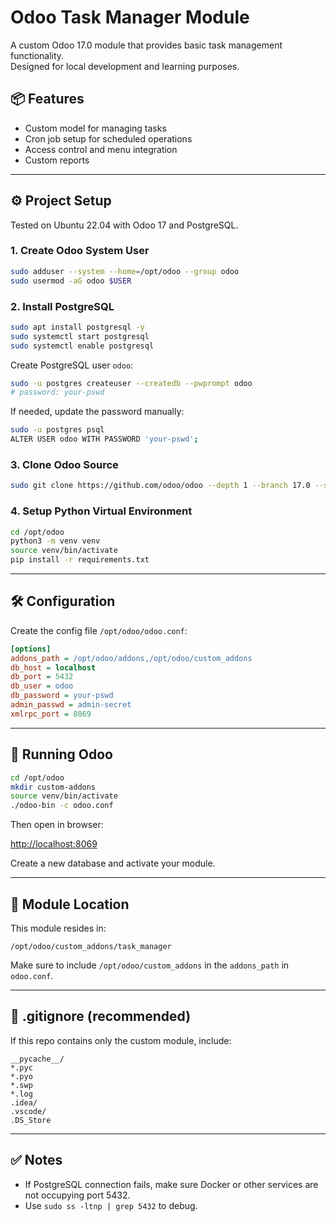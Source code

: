 # Odoo Task Manager Module

A custom Odoo 17.0 module that provides basic task management functionality.  
Designed for local development and learning purposes.

## 📦 Features

- Custom model for managing tasks
- Cron job setup for scheduled operations
- Access control and menu integration
- Custom reports

---

## ⚙️ Project Setup

Tested on Ubuntu 22.04 with Odoo 17 and PostgreSQL.

### 1. Create Odoo System User
```bash
sudo adduser --system --home=/opt/odoo --group odoo
sudo usermod -aG odoo $USER
```

### 2. Install PostgreSQL
```bash
sudo apt install postgresql -y
sudo systemctl start postgresql
sudo systemctl enable postgresql
```

Create PostgreSQL user `odoo`:
```bash
sudo -u postgres createuser --createdb --pwprompt odoo
# password: your-pswd
```

If needed, update the password manually:
```bash
sudo -u postgres psql
ALTER USER odoo WITH PASSWORD 'your-pswd';
```

### 3. Clone Odoo Source
```bash
sudo git clone https://github.com/odoo/odoo --depth 1 --branch 17.0 --single-branch /opt/odoo
```

### 4. Setup Python Virtual Environment
```bash
cd /opt/odoo
python3 -m venv venv
source venv/bin/activate
pip install -r requirements.txt
```

---

## 🛠️ Configuration

Create the config file `/opt/odoo/odoo.conf`:

```ini
[options]
addons_path = /opt/odoo/addons,/opt/odoo/custom_addons
db_host = localhost
db_port = 5432
db_user = odoo
db_password = your-pswd
admin_passwd = admin-secret
xmlrpc_port = 8069
```

---

## 🚀 Running Odoo

```bash
cd /opt/odoo
mkdir custom-addons
source venv/bin/activate
./odoo-bin -c odoo.conf
```

Then open in browser:

[http://localhost:8069](http://localhost:8069)

Create a new database and activate your module.

---

## 📁 Module Location

This module resides in:
```
/opt/odoo/custom_addons/task_manager
```

Make sure to include `/opt/odoo/custom_addons` in the `addons_path` in `odoo.conf`.

---

## 🧹 .gitignore (recommended)

If this repo contains only the custom module, include:
```
__pycache__/
*.pyc
*.pyo
*.swp
*.log
.idea/
.vscode/
.DS_Store
```

---

## ✅ Notes

- If PostgreSQL connection fails, make sure Docker or other services are not occupying port 5432.
- Use `sudo ss -ltnp | grep 5432` to debug.

